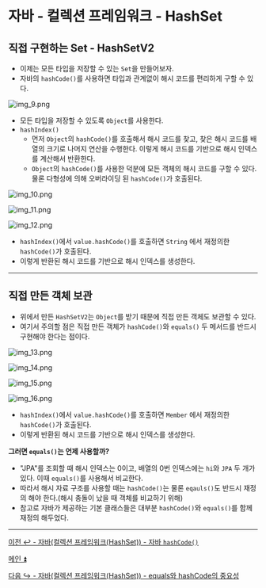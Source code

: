 # 자바 - 컬렉션 프레임워크 - HashSet

## 직접 구현하는 Set - HashSetV2

- 이제는 모든 타입을 저장할 수 있는 `Set`을 만들어보자.
- 자바의 `hashCode()`를 사용하면 타입과 관계없이 해시 코드를 편리하게 구할 수 있다.

![img_9.png](image/img_9.png)

- 모든 타입을 저장할 수 있도록 `Object`를 사용한다.
- `hashIndex()`
  - 먼저 `Object`의 `hashCode()`를 호출해서 해시 코드를 찾고, 찾은 해시 코드를 배열의 크기로 나머지 연산을 수행한다. 이렇게 해시 코드를 기반으로 해시 인덱스를 계산해서 반환한다.
  - `Object`의 `hashCode()`를 사용한 덕분에 모든 객체의 해시 코드를 구할 수 있다. 물론 다형성에 의해 오버라이딩 된 `hashCode()`가 호출된다.

![img_10.png](image/img_10.png)

![img_11.png](image/img_11.png)

![img_12.png](image/img_12.png)

- `hashIndex()`에서 `value.hashCode()`를 호출하면 `String` 에서 재정의한 `hashCode()`가 호출된다.
- 이렇게 반환된 해시 코드를 기반으로 해시 인덱스를 생성한다.

---

## 직접 만든 객체 보관

- 위에서 만든 `HashSetV2`는 `Object`를 받기 때문에 직접 만든 객체도 보관할 수 있다.
- 여기서 주의할 점은 직접 만든 객체가 `hashCode()`와 `equals()` 두 메서드를 반드시 구현해야 한다는 점이다.

![img_13.png](image/img_13.png)

![img_14.png](image/img_14.png)

![img_15.png](image/img_15.png)

![img_16.png](image/img_16.png)

- `hashIndex()`에서 `value.hashCode()`를 호출하면 `Member` 에서 재정의한 `hashCode()`가 호출된다.
- 이렇게 반환된 해시 코드를 기반으로 해시 인덱스를 생성한다.

**그러면 `equals()`는 언제 사용할까?**
- "JPA"를 조회할 때 해시 인덱스는 0이고, 배열의 0번 인덱스에는 `hi`와 `JPA` 두 개가 있다. 이때 `equals()`를 사용해서 비교한다.
- 따라서 해시 자료 구조를 사용할 때는 `hashCode()`는 물론 `eqauls()`도 반드시 재정의 해야 한다.(해시 충돌이 났을 때 객체를 비교하기 위해)
- 참고로 자바가 제공하는 기본 클래스들은 대부분 `hashCode()`와 `equals()`를 함께 재정의 해두었다.

---

[이전 ↩️ - 자바(컬렉션 프레임워크(HashSet)) - 자바 `hashCode()`](https://github.com/genesis12345678/TIL/blob/main/Java/mid_2/jcf/hashSet/JavaHashCode.md)

[메인 ⏫](https://github.com/genesis12345678/TIL/blob/main/Java/mid_2/Main.md)

[다음 ↪️ - 자바(컬렉션 프레임워크(HashSet)) - equals와 hashCode의 중요성](https://github.com/genesis12345678/TIL/blob/main/Java/mid_2/jcf/hashSet/Eq%26HashCode.md)